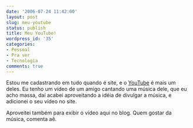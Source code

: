```yaml
---
date: '2006-07-24 11:42:00'
layout: post
slug: meu-youtube
status: publish
title: Meu YouTube!
wordpress_id: '35'
categories:
- Pessoal
- Pra ver
- Tecnologia
comments: true
---
```


Estou me cadastrando em tudo quando é site, e o [YouTube](http://www.youtube.com/) é mais um deles. Eu tenho um vídeo de um amigo cantando uma música dele, que eu acho massa, daí acabei aproveitando a idéia de divulgar a música, e adicionei o seu vídeo no site.

Aproveitei também para exibir o vídeo aqui no blog. Quem gostar da música, comenta aê.




